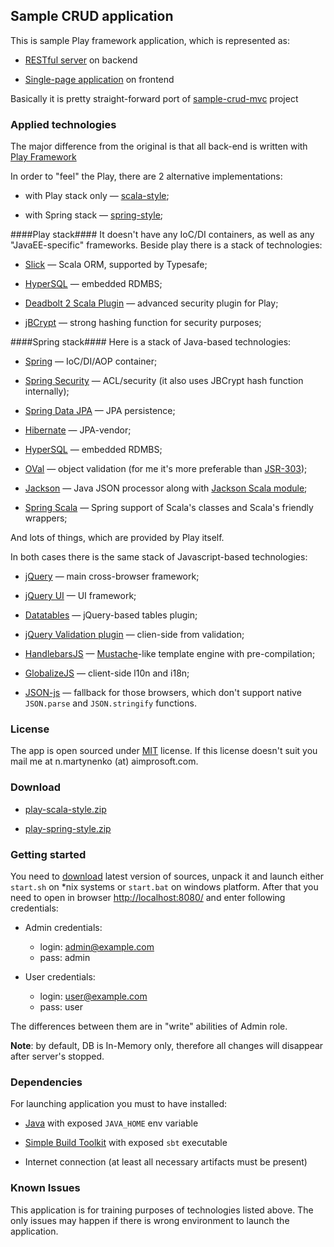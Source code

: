 ## Sample CRUD application ###

This is sample Play framework application, which is represented as:

- <a href="http://en.wikipedia.org/wiki/Representational_state_transfer">RESTful server</a> on backend

- <a href="http://en.wikipedia.org/wiki/Single-page_application">Single-page application</a> on frontend

Basically it is pretty straight-forward port of [sample-crud-mvc](https://github.com/nmartynenko/sample-crud-mvc/) project

### Applied technologies ###
The major difference from the original is that all back-end is written with [Play Framework](http://www.playframework.com/)

In order to "feel" the Play, there are 2 alternative implementations:

- with Play stack only &mdash; [scala-style](https://github.com/nmartynenko/play-scala-style);

- with Spring stack &mdash; [spring-style](https://github.com/nmartynenko/play-spring-style);

####Play stack####
It doesn't have any IoC/DI containers, as well as any "JavaEE-specific" frameworks.
Beside play there is a stack of technologies:

- [Slick](http://slick.typesafe.com/) &mdash; Scala ORM, supported by Typesafe;

- [HyperSQL](http://hsqldb.org/) &mdash; embedded RDMBS;

- [Deadbolt 2 Scala Plugin](https://github.com/schaloner/deadbolt-2) &mdash; advanced security plugin for Play;

- [jBCrypt](http://www.mindrot.org/projects/jBCrypt/) &mdash; strong hashing function for security purposes;

####Spring stack####
Here is a stack of Java-based technologies:

- [Spring](http://www.springsource.org/) &mdash; IoC/DI/AOP container;

- [Spring Security](http://www.springsource.org/spring-security/) &mdash; ACL/security (it also uses JBCrypt hash function internally);

- [Spring Data JPA](http://www.springsource.org/spring-data/jpa) &mdash; JPA persistence;

- [Hibernate](http://www.hibernate.org/) &mdash; JPA-vendor;

- [HyperSQL](http://hsqldb.org/) &mdash; embedded RDMBS;

- [OVal](http://oval.sourceforge.net/) &mdash; object validation (for me it's more preferable than [JSR-303](http://jcp.org/en/jsr/detail?id=303));

- [Jackson](http://jackson.codehaus.org/) &mdash; Java JSON processor along with [Jackson Scala module](https://github.com/FasterXML/jackson-module-scala);

- [Spring Scala](https://github.com/spring-projects/spring-scala) &mdash; Spring support of Scala's classes and Scala's friendly wrappers;

And lots of things, which are provided by Play itself.

In both cases there is the same stack of Javascript-based technologies:

- [jQuery](http://jquery.com/) &mdash; main cross-browser framework;

- [jQuery UI](http://jqueryui.com/) &mdash; UI framework;

- [Datatables](http://datatables.net/) &mdash; jQuery-based tables plugin;

- [jQuery Validation plugin](http://bassistance.de/jquery-plugins/jquery-plugin-validation/) &mdash; clien-side from validation;

- [HandlebarsJS](http://handlebarsjs.com/) &mdash; [Mustache](http://mustache.github.com/)-like template engine with pre-compilation;

- [GlobalizeJS](https://github.com/jquery/globalize) &mdash; client-side l10n and i18n;

- [JSON-js](https://github.com/douglascrockford/JSON-js/) &mdash; fallback for those browsers, which don't support native ```JSON.parse``` and ```JSON.stringify``` functions.

### License ###
The app is open sourced under <a href="http://www.opensource.org/licenses/mit-license.php">MIT</a> license.
If this license doesn't suit you mail me at n.martynenko (at) aimprosoft.com.

### Download ###

* <a href="https://github.com/nmartynenko/play-scala-style/archive/master.zip">play-scala-style.zip</a>

* <a href="https://github.com/nmartynenko/play-spring-style/archive/master.zip">play-spring-style.zip</a>

### Getting started ###
You need to [download](#download) latest version of sources, unpack it and launch either ```start.sh``` on *nix systems or ```start.bat``` on windows platform.
After that you need to open in browser [http://localhost:8080/](http://localhost:8080/) and enter following credentials:

- Admin credentials:
	- login: admin@example.com
	- pass:  admin

- User credentials:
	- login: user@example.com
	- pass:  user

The differences between them are in "write" abilities of Admin role.

__Note__: by default, DB is In-Memory only, therefore all changes will disappear after server's stopped.

### Dependencies ###
For launching application you must to have installed:

- <a href="http://www.oracle.com/technetwork/java/index.html">Java</a> with exposed ```JAVA_HOME``` env variable

- <a href="http://www.scala-sbt.org/">Simple Build Toolkit</a> with exposed ```sbt``` executable

- Internet connection (at least all necessary artifacts must be present)

### Known Issues ###
This application is for training purposes of technologies listed above.
The only issues may happen if there is wrong environment to launch the application.
